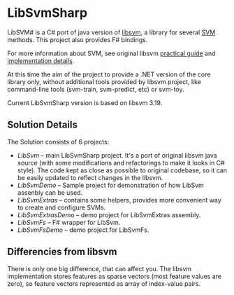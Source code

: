 LibSvmSharp
===========

LibSVM# is a C# port of java version of [libsvm](http://www.csie.ntu.edu.tw/~cjlin/libsvm/), a library for several [SVM](http://en.wikipedia.org/wiki/Support_vector_machine) methods. This project also provides F# bindings.

For more information about SVM, see original libsvm [practical guide](http://www.csie.ntu.edu.tw/~cjlin/papers/guide/guide.pdf) and [implementation details](http://www.csie.ntu.edu.tw/~cjlin/papers/libsvm.pdf).

At this time the aim of the project to provide a .NET version of the core library only, without additional tools provided by libsvm project, like command-line tools (svm-train, svm-predict, etc) or svm-toy.

Current LibSvmSharp version is based on libsvm 3.19.


Solution Details
----------------

The Solution consists of 6 projects:

* *LibSvm* &ndash; main LibSvmSharp project. It's a port of original libsvm java source (with some modifications and refactorings to make it looks in C# style). The code kept as close as possible to original codebase, so it can be easily updated to reflect changes in the libsvm.
* *LibSvmDemo* &ndash; Sample project for demonstration of how LibSvm assenbly can be used.
* *LibSvmExtras* &ndash; contains some helpers, provides more convenient way to create and configure SVMs.
* *LibSvmExtrasDemo* &ndash; demo project for LibSvmExtras assembly.
* *LibSvmFs* &ndash; F# wrapper for LibSvm.
* *LibSvmFsDemo* &ndash; demo project for LibSvmFs.

## Differencies from libsvm
There is only one big difference, that can affect you. The libsvm implementation stores features as sparse vectors (most feature values are zero), so feature vectors represented as array of index-value pairs.
